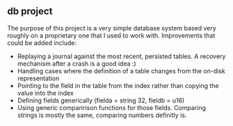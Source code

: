 ## db project
The purpose of this project is a very simple database system based very roughly on a proprietary one that I used to work with.
Improvements that could be added include:
- Replaying a journal against the most recent, persisted tables.  A recovery mechanism after a crash is a good idea :)
- Handling cases where the definition of a table changes from the on-disk representation
- Pointing to the field in the table from the index rather than copying the value into the index
- Defining fields generically (fielda = string 32, fieldb = u16)
- Using generic comparirison functions for those fields.  Comparing strings is mostly the same, comparing numbers definitly is.
